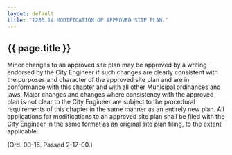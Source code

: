 ```yaml
---
layout: default 
title: "1280.14 MODIFICATION OF APPROVED SITE PLAN."
---
```


{{ page.title }}
----------------

Minor changes to an approved site plan may be approved by a writing
endorsed by the City Engineer if such changes are clearly consistent
with the purposes and character of the approved site plan and are in
conformance with this chapter and with all other Municipal ordinances
and laws. Major changes and changes where consistency with the approved
plan is not clear to the City Engineer are subject to the procedural
requirements of this chapter in the same manner as an entirely new plan.
All applications for modifications to an approved site plan shall be
filed with the City Engineer in the same format as an original site plan
filing, to the extent applicable.

(Ord. 00-16. Passed 2-17-00.)
